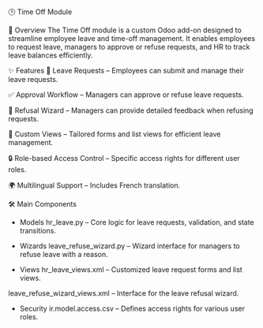 🕒 Time Off Module

📌 Overview
The Time Off module is a custom Odoo add-on designed to streamline employee leave and time-off management.
It enables employees to request leave, managers to approve or refuse requests, and HR to track leave balances efficiently.

✨ Features
📝 Leave Requests – Employees can submit and manage their leave requests.

✅ Approval Workflow – Managers can approve or refuse leave requests.

💬 Refusal Wizard – Managers can provide detailed feedback when refusing requests.

📄 Custom Views – Tailored forms and list views for efficient leave management.

🔒 Role-based Access Control – Specific access rights for different user roles.

🌍 Multilingual Support – Includes French translation.

🛠 Main Components
* Models
hr_leave.py – Core logic for leave requests, validation, and state transitions.

* Wizards
leave_refuse_wizard.py – Wizard interface for managers to refuse leave with a reason.

* Views
hr_leave_views.xml – Customized leave request forms and list views.

leave_refuse_wizard_views.xml – Interface for the leave refusal wizard.

* Security
ir.model.access.csv – Defines access rights for various user roles.

